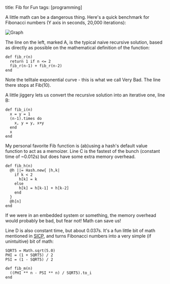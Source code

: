 title:  Fib for Fun
tags:   [programming]

A little math can be a dangerous thing.  Here's a quick benchmark for Fibonacci numbers (Y axis in seconds, 20,000 iterations):

![Graph](http://img.skitch.com/20090222-p4e42eew9gbknfis86pdms813f.png)

The line on the left, marked A, is the typical naive recursive solution, based as directly as possible on the mathematical definition of the function:

    def fib_r(n)
      return 1 if n <= 2
      fib_r(n-1) + fib_r(n-2)
    end

Note the telltale exponential curve - this is what we call Very Bad.  The line there stops at Fib(10).

A little jiggery lets us convert the recursive solution into an iterative one, line B:

    def fib_i(n)
      x = y = 1
      (n-1).times do
        x, y = y, x+y
      end
      x
    end

My personal favorite Fib function is (ab)using a hash's default value function to act as a memoizer.  Line C is the fastest of the bunch (constant time of ~0.012s) but does have some extra memory overhead.

    def fib_h(n)
      @h ||= Hash.new{ |h,k|
        if k < 2
          h[k] = k
        else
          h[k] = h[k-1] + h[k-2]
        end
      }
      @h[n]
    end

If we were in an embedded system or something, the memory overhead would probably be bad, but fear not!  Math can save us!

Line D is also constant time, but about 0.037s.  It's a fun little bit of math mentioned in [SICP][], and turns Fibonacci numbers into a very simple (if unintuitive) bit of math:

    SQRT5 = Math.sqrt(5.0)
    PHI = (1 + SQRT5) / 2
    PSI = (1 - SQRT5) / 2
    
    def fib_m(n)
      ((PHI ** n - PSI ** n) / SQRT5).to_i
    end

[SICP]: http://mitpress.mit.edu/sicp/

